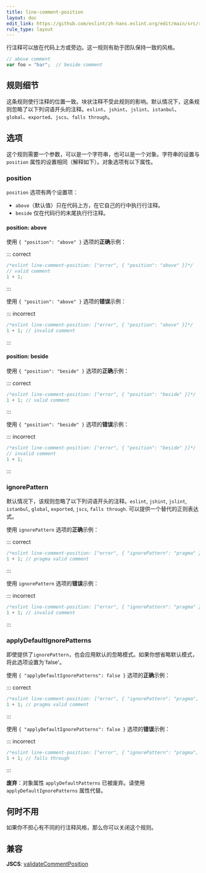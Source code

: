 ```yaml
---
title: line-comment-position
layout: doc
edit_link: https://github.com/eslint/zh-hans.eslint.org/edit/main/src/rules/line-comment-position.md
rule_type: layout
---
```


行注释可以放在代码上方或旁边。这一规则有助于团队保持一致的风格。

```js
// above comment
var foo = "bar";  // beside comment
```

## 规则细节

这条规则使行注释的位置一致。块状注释不受此规则的影响。默认情况下，这条规则忽略了以下列词语开头的注释。`eslint`、`jshint`、`jslint`、`istanbul`、`global`、`exported`、`jscs`、`falls through`。

## 选项

这个规则需要一个参数，可以是一个字符串，也可以是一个对象。字符串的设置与 `position` 属性的设置相同（解释如下）。对象选项有以下属性。

### position

`position` 选项有两个设置项：

* `above`（默认值）只在代码上方，在它自己的行中执行行注释。
* `beside` 仅在代码行的末尾执行行注释。

#### position: above

使用 `{ "position": "above" }` 选项的**正确**示例：

::: correct

```js
/*eslint line-comment-position: ["error", { "position": "above" }]*/
// valid comment
1 + 1;
```

:::

使用 `{ "position": "above" }` 选项的**错误**示例：

::: incorrect

```js
/*eslint line-comment-position: ["error", { "position": "above" }]*/
1 + 1; // invalid comment
```

:::

#### position: beside

使用 `{ "position": "beside" }` 选项的**正确**示例：

::: correct

```js
/*eslint line-comment-position: ["error", { "position": "beside" }]*/
1 + 1; // valid comment
```

:::

使用 `{ "position": "beside" }` 选项的**错误**示例：

::: incorrect

```js
/*eslint line-comment-position: ["error", { "position": "beside" }]*/
// invalid comment
1 + 1;
```

:::

### ignorePattern

默认情况下，该规则忽略了以下列词语开头的注释。`eslint`, `jshint`, `jslint`, `istanbul`, `global`, `exported`, `jscs`, `falls through`. 可以提供一个替代的正则表达式。

使用 `ignorePattern` 选项的**正确**示例：

::: correct

```js
/*eslint line-comment-position: ["error", { "ignorePattern": "pragma" }]*/
1 + 1; // pragma valid comment
```

:::

使用 `ignorePattern` 选项的**错误**示例：

::: incorrect

```js
/*eslint line-comment-position: ["error", { "ignorePattern": "pragma" }]*/
1 + 1; // invalid comment
```

:::

### applyDefaultIgnorePatterns

即使提供了`ignorePattern`，也会应用默认的忽略模式。如果你想省略默认模式，将此选项设置为`false'。

使用 `{ "applyDefaultIgnorePatterns": false }` 选项的**正确**示例：

::: correct

```js
/*eslint line-comment-position: ["error", { "ignorePattern": "pragma", "applyDefaultIgnorePatterns": false }]*/
1 + 1; // pragma valid comment
```

:::

使用 `{ "applyDefaultIgnorePatterns": false }` 选项的**错误**示例：

::: incorrect

```js
/*eslint line-comment-position: ["error", { "ignorePattern": "pragma", "applyDefaultIgnorePatterns": false }]*/
1 + 1; // falls through
```

:::

**废弃**：对象属性 `applyDefaultPatterns` 已被废弃。请使用 `applyDefaultIgnorePatterns` 属性代替。

## 何时不用

如果你不担心有不同的行注释风格，那么你可以关闭这个规则。

## 兼容

**JSCS**: [validateCommentPosition](https://jscs-dev.github.io/rule/validateCommentPosition)
